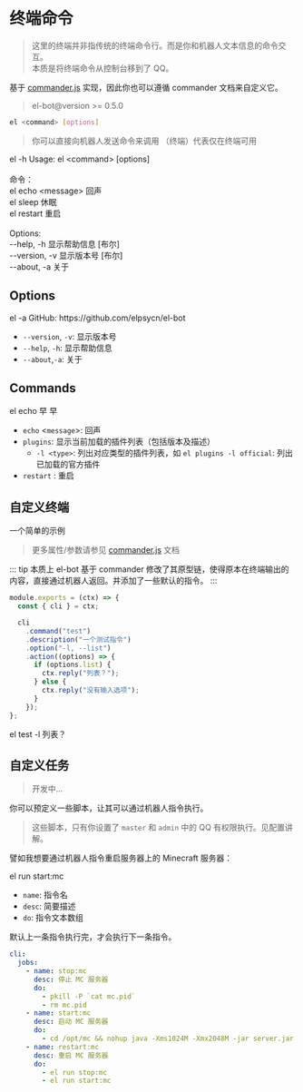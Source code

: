 # 终端命令

> 这里的终端并非指传统的终端命令行。而是你和机器人文本信息的命令交互。  
> 本质是将终端命令从控制台移到了 QQ。

基于 [commander.js](https://github.com/tj/commander.js/) 实现，因此你也可以遵循 commander 文档来自定义它。

> el-bot@version >= 0.5.0

```sh
el <command> [options]
```

> 你可以直接向机器人发送命令来调用
> （终端）代表仅在终端可用

<chat-panel title="聊天记录">
  <chat-message :id="910426929" nickname="云游君">el -h</chat-message>
  <chat-message :id="712727945" nickname="小云">Usage: el &lt;command&gt; [options]<br/><br/>命令：<br/>  el echo &lt;message&gt;  回声<br/>  el sleep           休眠<br/>  el restart         重启<br/><br/>Options:<br/>  --help, -h     显示帮助信息                                             [布尔]<br/>  --version, -v  显示版本号                                               [布尔]<br/>  --about, -a    关于
</chat-message>
</chat-panel>

## Options

<chat-panel title="聊天记录">
  <chat-message :id="910426929" nickname="云游君">el -a</chat-message>
  <chat-message :id="712727945" nickname="小云">GitHub: https://github.com/elpsycn/el-bot</chat-message>
</chat-panel>

- `--version`, `-v`: 显示版本号
- `--help`, `-h`: 显示帮助信息
- `--about`,`-a`: 关于

## Commands

<chat-panel title="聊天记录">
  <chat-message :id="910426929" nickname="云游君">el echo 早</chat-message>
  <chat-message :id="712727945" nickname="小云">早</chat-message>
</chat-panel>

- `echo` \<`message`\>: 回声
- `plugins`: 显示当前加载的插件列表（包括版本及描述）
  - `-l <type>`: 列出对应类型的插件列表，如 `el plugins -l official`: 列出已加载的官方插件
    <!-- - `jobs`: 显示可执行的自定义任务 -->
    <!-- - `sleep` : 睡眠，此时将只监听终端命令 -->
- `restart` : 重启

## 自定义终端

一个简单的示例

> 更多属性/参数请参见 [commander.js](https://github.com/tj/commander.js/) 文档

::: tip
本质上 el-bot 基于 commander 修改了其原型链，使得原本在终端输出的内容，直接通过机器人返回。并添加了一些默认的指令。
:::

```js
module.exports = (ctx) => {
  const { cli } = ctx;

  cli
    .command("test")
    .description("一个测试指令")
    .option("-l, --list")
    .action((options) => {
      if (options.list) {
        ctx.reply("列表？");
      } else {
        ctx.reply("没有输入选项");
      }
    });
};
```

<chat-panel title="聊天记录">
  <chat-message :id="910426929" nickname="云游君">el test -l</chat-message>
  <chat-message :id="712727945" nickname="小云">列表？</chat-message>
</chat-panel>

## 自定义任务

> 开发中...

你可以预定义一些脚本，让其可以通过机器人指令执行。

> 这些脚本，只有你设置了 `master` 和 `admin` 中的 QQ 有权限执行。见配置讲解。

譬如我想要通过机器人指令重启服务器上的 Minecraft 服务器：

<chat-panel title="聊天记录">
  <chat-message :id="910426929" nickname="云游君">el run start:mc</chat-message>
</chat-panel>

- `name`: 指令名
- `desc`: 简要描述
- `do`: 指令文本数组

默认上一条指令执行完，才会执行下一条指令。

```yaml
cli:
  jobs:
    - name: stop:mc
      desc: 停止 MC 服务器
      do:
        - pkill -P `cat mc.pid`
        - rm mc.pid
    - name: start:mc
      desc: 启动 MC 服务器
      do:
        - cd /opt/mc && nohup java -Xms1024M -Xmx2048M -jar server.jar nogui & echo $! > mc.pid
    - name: restart:mc
      desc: 重启 MC 服务器
      do:
        - el run stop:mc
        - el run start:mc
```
